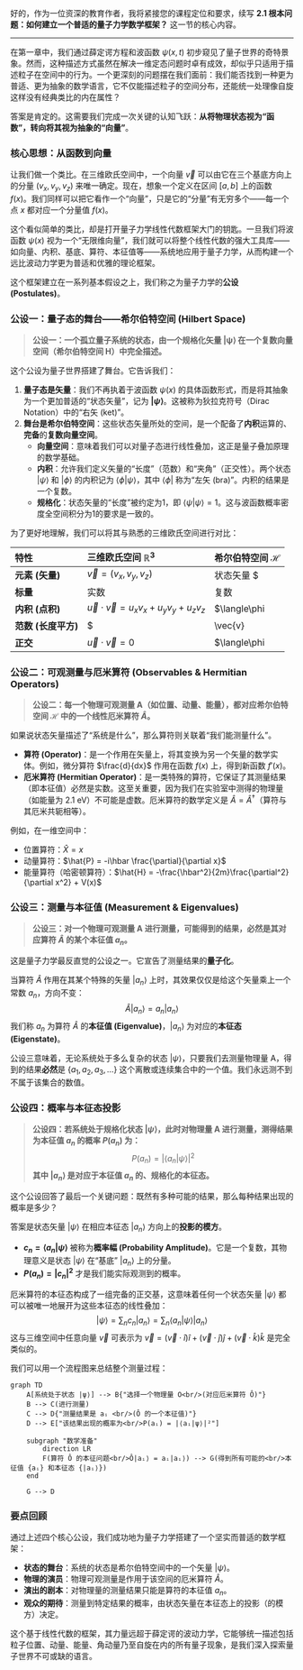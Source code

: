 好的，作为一位资深的教育作者，我将紧接您的课程定位和要求，续写 **2.1 根本问题：如何建立一个普适的量子力学数学框架？** 这一节的核心内容。

---

在第一章中，我们通过薛定谔方程和波函数 $\psi(x, t)$ 初步窥见了量子世界的奇特景象。然而，这种描述方式虽然在解决一维定态问题时卓有成效，却似乎只适用于描述粒子在空间中的行为。一个更深刻的问题摆在我们面前：我们能否找到一种更为普适、更为抽象的数学语言，它不仅能描述粒子的空间分布，还能统一处理像自旋这样没有经典类比的内在属性？

答案是肯定的。这需要我们完成一次关键的认知飞跃：**从将物理状态视为“函数”，转向将其视为抽象的“向量”**。

### 核心思想：从函数到向量

让我们做一个类比。在三维欧氏空间中，一个向量 $\vec{v}$ 可以由它在三个基底方向上的分量 $(v_x, v_y, v_z)$ 来唯一确定。现在，想象一个定义在区间 $[a, b]$ 上的函数 $f(x)$。我们同样可以把它看作一个“向量”，只是它的“分量”有无穷多个——每一个点 $x$ 都对应一个分量值 $f(x)$。

这个看似简单的类比，却是打开量子力学线性代数框架大门的钥匙。一旦我们将波函数 $\psi(x)$ 视为一个“无限维向量”，我们就可以将整个线性代数的强大工具库——如向量、内积、基底、算符、本征值等——系统地应用于量子力学，从而构建一个远比波动力学更为普适和优雅的理论框架。

这个框架建立在一系列基本假设之上，我们称之为量子力学的**公设 (Postulates)**。

### 公设一：量子态的舞台——希尔伯特空间 (Hilbert Space)

> **公设一：一个孤立量子系统的状态，由一个规格化矢量 |ψ⟩ 在一个复数向量空间（希尔伯特空间 H）中完全描述。**

这个公设为量子世界搭建了舞台。它告诉我们：

1.  **量子态是矢量**：我们不再执着于波函数 $\psi(x)$ 的具体函数形式，而是将其抽象为一个更加普适的“状态矢量”，记为 **$|\psi\rangle$**。这被称为狄拉克符号（Dirac Notation）中的“右矢 (ket)”。
2.  **舞台是希尔伯特空间**：这些状态矢量所处的空间，是一个配备了**内积**运算的、**完备**的**复数向量空间**。
    *   **向量空间**：意味着我们可以对量子态进行线性叠加，这正是量子叠加原理的数学基础。
    *   **内积**：允许我们定义矢量的“长度”（范数）和“夹角”（正交性）。两个状态 $|\psi\rangle$ 和 $|\phi\rangle$ 的内积记为 $\langle\phi|\psi\rangle$，其中 $\langle\phi|$ 称为“左矢 (bra)”。内积的结果是一个复数。
    *   **规格化**：状态矢量的“长度”被约定为1，即 $\langle\psi|\psi\rangle = 1$。这与波函数概率密度全空间积分为1的要求是一致的。

为了更好地理解，我们可以将其与熟悉的三维欧氏空间进行对比：

| 特性 | 三维欧氏空间 $\mathbb{R}^3$ | 希尔伯特空间 $\mathcal{H}$ |
| :--- | :--- | :--- |
| **元素 (矢量)** | $\vec{v} = (v_x, v_y, v_z)$ | 状态矢量 $|\psi\rangle$ |
| **标量** | 实数 | 复数 |
| **内积 (点积)** | $\vec{u} \cdot \vec{v} = u_x v_x + u_y v_y + u_z v_z$ | $\langle\phi|\psi\rangle = \int \phi^*(x) \psi(x) dx$ (在波函数表示下) |
| **范数 (长度平方)** | $|\vec{v}|^2 = \vec{v} \cdot \vec{v}$ | $\langle\psi|\psi\rangle$ |
| **正交** | $\vec{u} \cdot \vec{v} = 0$ | $\langle\phi|\psi\rangle = 0$ |

### 公设二：可观测量与厄米算符 (Observables & Hermitian Operators)

> **公设二：每一个物理可观测量 A（如位置、动量、能量），都对应希尔伯特空间 $\mathcal{H}$ 中的一个线性厄米算符 $\hat{A}$。**

如果说状态矢量描述了“系统是什么”，那么算符则关联着“我们能测量什么”。

*   **算符 (Operator)**：是一个作用在矢量上，将其变换为另一个矢量的数学实体。例如，微分算符 $\frac{d}{dx}$ 作用在函数 $f(x)$ 上，得到新函数 $f'(x)$。
*   **厄米算符 (Hermitian Operator)**：是一类特殊的算符，它保证了其测量结果（即本征值）必然是实数。这至关重要，因为我们在实验室中测得的物理量（如能量为 2.1 eV）不可能是虚数。厄米算符的数学定义是 $\hat{A} = \hat{A}^\dagger$（算符与其厄米共轭相等）。

例如，在一维空间中：
- 位置算符：$\hat{X} = x$
- 动量算符：$\hat{P} = -i\hbar \frac{\partial}{\partial x}$
- 能量算符（哈密顿算符）：$\hat{H} = -\frac{\hbar^2}{2m}\frac{\partial^2}{\partial x^2} + V(x)$

### 公设三：测量与本征值 (Measurement & Eigenvalues)

> **公设三：对一个物理可观测量 A 进行测量，可能得到的结果，必然是其对应算符 $\hat{A}$ 的某个本征值 $a_n$。**

这是量子力学最反直觉的公设之一。它宣告了测量结果的**量子化**。

当算符 $\hat{A}$ 作用在其某个特殊的矢量 $|a_n\rangle$ 上时，其效果仅仅是给这个矢量乘上一个常数 $a_n$，方向不变：
$$ \hat{A} |a_n\rangle = a_n |a_n\rangle $$
我们称 $a_n$ 为算符 $\hat{A}$ 的**本征值 (Eigenvalue)**，$|a_n\rangle$ 为对应的**本征态 (Eigenstate)**。

公设三意味着，无论系统处于多么复杂的状态 $|\psi\rangle$，只要我们去测量物理量 A，得到的结果**必然**是 $\{a_1, a_2, a_3, \dots\}$ 这个离散或连续集合中的一个值。我们永远测不到不属于该集合的数值。

### 公设四：概率与本征态投影

> **公设四：若系统处于规格化状态 $|\psi\rangle$，此时对物理量 A 进行测量，测得结果为本征值 $a_n$ 的概率 $P(a_n)$ 为：**
> $$ P(a_n) = |\langle a_n | \psi \rangle|^2 $$
> **其中 $|a_n\rangle$ 是对应于本征值 $a_n$ 的、规格化的本征态。**

这个公设回答了最后一个关键问题：既然有多种可能的结果，那么每种结果出现的概率是多少？

答案是状态矢量 $|\psi\rangle$ 在相应本征态 $|a_n\rangle$ 方向上的**投影的模方**。

- **$c_n = \langle a_n | \psi \rangle$** 被称为**概率幅 (Probability Amplitude)**。它是一个复数，其物理意义是状态 $|\psi\rangle$ 在“基底” $|a_n\rangle$ 上的分量。
- **$P(a_n) = |c_n|^2$** 才是我们能实际观测到的概率。

厄米算符的本征态构成了一组完备的正交基，这意味着任何一个状态矢量 $|\psi\rangle$ 都可以被唯一地展开为这些本征态的线性叠加：
$$ |\psi\rangle = \sum_n c_n |a_n\rangle = \sum_n \langle a_n | \psi \rangle |a_n\rangle $$
这与三维空间中任意向量 $\vec{v}$ 可表示为 $\vec{v} = (\vec{v} \cdot \hat{i})\hat{i} + (\vec{v} \cdot \hat{j})\hat{j} + (\vec{v} \cdot \hat{k})\hat{k}$ 是完全类似的。

我们可以用一个流程图来总结整个测量过程：

```mermaid
graph TD
    A[系统处于状态 |ψ⟩] --> B{"选择一个物理量 O<br/>(对应厄米算符 Ô)"}
    B --> C(进行测量)
    C --> D{"测量结果是 aᵢ <br/>(Ô 的一个本征值)"}
    D --> E["该结果出现的概率为<br/>P(aᵢ) = |⟨aᵢ|ψ⟩|²"]

    subgraph "数学准备"
        direction LR
        F(算符 Ô 的本征问题<br/>Ô|aᵢ⟩ = aᵢ|aᵢ⟩) --> G(得到所有可能的<br/>本征值 {aᵢ} 和本征态 {|aᵢ⟩})
    end

    G --> D
```

### 要点回顾

通过上述四个核心公设，我们成功地为量子力学搭建了一个坚实而普适的数学框架：

*   **状态的舞台**：系统的状态是希尔伯特空间中的一个矢量 $|\psi\rangle$。
*   **物理的演员**：物理可观测量是作用于该空间的厄米算符 $\hat{A}$。
*   **演出的剧本**：对物理量的测量结果只能是算符的本征值 $a_n$。
*   **观众的期待**：测量到特定结果的概率，由状态矢量在本征态上的投影（的模方）决定。

这个基于线性代数的框架，其力量远超于薛定谔的波动力学，它能够统一描述包括粒子位置、动量、能量、角动量乃至自旋在内的所有量子现象，是我们深入探索量子世界不可或缺的语言。